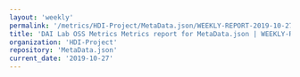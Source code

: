 ```yaml
---
layout: 'weekly'
permalink: '/metrics/HDI-Project/MetaData.json/WEEKLY-REPORT-2019-10-27'
title: 'DAI Lab OSS Metrics Metrics report for MetaData.json | WEEKLY-REPORT-2019-10-27'
organization: 'HDI-Project'
repository: 'MetaData.json'
current_date: '2019-10-27'
---
```


